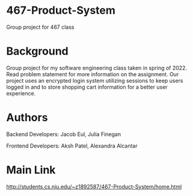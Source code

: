 # 467-Product-System
Group project for 467 class

# Background
Group project for my software engineering class taken in spring of 2022. Read problem statement for more information 
on the assignment. Our project uses an encrypted login system utilizing sessions to keep users logged in and
to store shopping cart information for a better user experience.

# Authors
Backend Developers:
Jacob Eul,
Julia Finegan

Frontend Developers:
Aksh Patel,
Alexandra Alcantar

# Main Link
http://students.cs.niu.edu/~z1892587/467-Product-System/home.html
